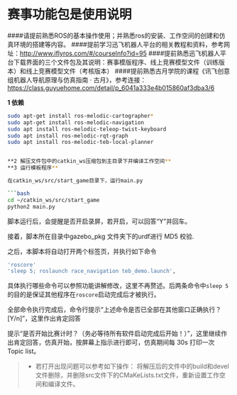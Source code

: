 ﻿# 赛事功能包是使用说明
####请提前熟悉ROS的基本操作使用；并熟悉ros的安装、工作空间的创建和仿真环境的搭建等内容。
####提前学习迅飞机器人平台的相关教程和资料，参考网址：http://www.iflyros.com/#/courseInfo?id=95
####提前熟悉迅飞机器人平台下载界面的三个文件包及其说明：赛事模版程序、线上竞赛模型文件（训练版本）和线上竞赛模型文件（考核版本）
####提前熟悉古月学院的课程《讯飞创意组机器人导航原理与仿真指南 · 古月》，参考连接：https://class.guyuehome.com/detail/p_6041a333e4b015860af3dba3/6


**1 依赖**

```bash
sudo apt-get install ros-melodic-cartographer*
sudo apt-get install ros-melodic-navigation
sudo apt install ros-melodic-teleop-twist-keyboard
sudo apt install ros-melodic-rqt-graph
sudo apt install ros-melodic-teb-local-planner


**2 解压文件包中的catkin_ws压缩包到主目录下并编译工作空间**
**3 运行模板程序**

在catkin_ws/src/start_game目录下，运行main.py

```bash
cd ~/catkin_ws/src/start_game
python2 main.py
```

脚本运行后，会提醒是否开启录屏，若开启，可以回答“Y”并回车。

接着，脚本所在目录中gazebo_pkg 文件夹下的urdf进行 MD5 校验.

之后，本脚本将自动打开两个标签页，并执行如下命令

```bash
'roscore'
'sleep 5; roslaunch race_navigation teb_demo.launch',
```

具体执行哪些命令可以参照功能讲解修改，这里不再赘述。后两条命令中`sleep 5`的目的是保证其他程序在`roscore`启动完成后才被执行。

全部命令执行完成后，命令行提示“上述命令是否已全部在其他窗口正确执行？ [Y/n]”，这里作出肯定回答

提示“是否开始比赛计时？（务必等待所有软件启动完成后开始！）”，这里继续作出肯定回答，仿真开始，按屏幕上指示进行即可，仿真期间每 30s 打印一次 Topic list。

> * 若打开出现问题可以参考如下操作：
将解压后的文件中的build和devel文件删除，并删除src文件下的CMaKeLists.txt文件，重新设置工作空间和编译文件。







